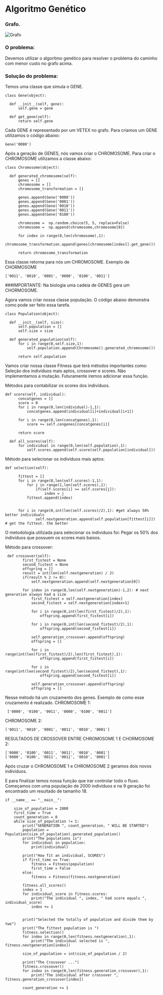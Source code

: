 # Algoritmo Genético

### Grafo.
![Grafo](https://github.com/lucasstonehc/Genetic-Algorithm---Graph-Problem-Solved-/blob/master/graph.png)

### O problema:
  Devemos utilizar o algoritmo genético para resolver o problema do caminho com menor custo no grafo acima.

### Solução do problema:
  Temos uma classe que simula o GENE.
  ```
  class Gene(object):

    def __init__(self, gene):
        self.gene = gene

    def get_gene(self):
        return self.gene
  ```
  
  Cada GENE é representado por um VETEX no grafo. Para criamos um GENE utilizamos o código abaixo:
  ```
  Gene('0000')
  ```
  
  Após a geração de GENES, nós vamos criar o CHROMOSOME. Para criar o CHROMOSOME utilizamos a classe abaixo:
  ```
  class Chromosome(object):

    def generated_chromosome(self):
        genes = []
        chromosome = []
        chromosome_transformation = []

        genes.append(Gene('0000'))
        genes.append(Gene('0001'))
        genes.append(Gene('0010'))
        genes.append(Gene('0011'))
        genes.append(Gene('0100'))

        chromosome =  np.random.choice(5, 5, replace=False)
        chromosome =  np.append(chromosome,chromosome[0])

        for index in range(0,len(chromosome),1):
            chromosome_transformation.append(genes[chromosome[index]].get_gene())

        return chromosome_transformation
  ```
  Essa classe retorna para nós um CHROMOSOME.
  Exemplo de CHORMOSOME
  ```
  ['0011', '0010', '0001', '0000', '0100', '0011']
  ```
  ###IMPORTANTE: Na biologia uma cadeia de GENES gera um CHORMOSOME.
  
  Agora vamos criar nossa classe população. O código abaixo demonstra como pode ser feito essa tarefa.
  ```
  class Population(object):

    def __init__(self, size):
        self.population = []
        self.size = size

    def generated_population(self):
        for i in range(0,self.size,1):
            self.population.append(Chromosome().generated_chromosome())
       
        return self.population

  ```
  
  Vamos criar nossa classe Fitness que terá métodos importantes como: Seleção dos indivíduos mais aptos, crossover e scores. Não implementamos a mutação. Futuramente iremos adicionar essa função.
  
  Métodos para contabilizar os scores dos indivíduos.
  ```
  def score(self, individual):
        concatgenes = []
        score = 0
        for i in range(0,len(individual)-1,1):
            concatgenes.append(individual[i]+individual[i+1])

        for i in range(0,len(concatgenes),1):
            score += self.congenes[concatgenes[i]]
        
        return score

    def all_scores(self):
        for individual in range(0,len(self.population),1):
            self.scores.append(self.score(self.population[individual]))
  ```
  
  Método para selecionar os individuos mais aptos:
  ```
  def selection(self):
        
        fittest = []
        for i in range(0,len(self.scores)-1,1):
            for j in range(1,len(self.scores),1):
                if(self.scores[i] >= self.scores[j]):
                    index = j
            fittest.append(index)


        for i in range(0,int(len(self.scores)/2),1): #get always 50% better individuals 
                self.nextgeneration.append(self.population[fittest[i]]) # get the fittest. the better 
 
  ```
 O metodologia utilizada para selecionar os individuos foi: Pegar os 50% dos individuos que possuem os scores mais baixos.
 
 Método para crossover:
```
 def crossover(self):
        first_fistest = None
        second_fistest = None 
        offspring = []
        result = int(len(self.nextgeneration) / 2)
        if(result % 2 != 0):
            self.nextgeneration.append(self.nextgeneration[0])

        for index in range(0,len(self.nextgeneration)-1,2): # next generation always had a size
            first_fistest = self.nextgeneration[index]
            second_fistest = self.nextgeneration[index+1]

            for i in range(0,int(len(first_fistest)/2),1):
                offspring.append(first_fistest[i])

            for i in range(0,int(len(second_fistest)/2),1):
                offspring.append(second_fistest[i])

            self.generation_crossover.append(offspring)
            offspring = []

            for i in range(int(len(first_fistest)/2),len(first_fistest),1):
                offspring.append(first_fistest[i])

            for i in range(int(len(second_fistest)/2),len(second_fistest),1):
                offspring.append(second_fistest[i])

            self.generation_crossover.append(offspring)
            offspring = []
```
Nesse método há um cruzamento dos genes. Exemplo de como esse cruzamento é realizado.
CHROMOSOME 1:
```
 ['0000', '0100', '0011', '0000', '0100', '0011']
```
CHROMOSOME 2:
```
['0011', '0010', '0001', '0011', '0010', '0001']
```
RESULTADOS DE CROSSOVER ENTRE CHROMOSOME 1 E CHORMOSOME 2:
```
['0000', '0100', '0011', '0011', '0010', '0001']
['0000', '0100', '0011', '0011', '0010', '0001']
```
Após cruzar o CHROMOSOME 1  e CHROMOSOME 2 geramos dois novos indivíduos.

E para finalizar temos nossa função que irar controlar todo o fluxo.
Começamos com uma população de 2000 indivíduos e na 9 geração foi encontrado um resultado de tamanho 18.

```
if __name__ == "__main__":
    
    size_of_population = 2000
    first_time = True
    count_generation = 0
    while size_of_population != 1:
        print("GENERATION ", count_generation, " WILL BE STARTED")
        population = Population(size_of_population).generated_population()
        print("The populations is")
        for individual in population:
            print(individual)

        print("How fit an individual, SCORES")
        if first_time == True:
            fitness = Fitness(population)
            first_time = False
        else:
            fitness = Fitness(fitness.nextgeneration)

        fitness.all_scores()
        index = 1
        for individual_score in fitness.scores:
            print("The individual ", index, " had score equals ", individual_score)
            index += 1
        

        print("Selected the totally of population and divide them by two")
        print("The fittest population is ")
        fitness.selection()
        for index in range(0,len(fitness.nextgeneration),1):
            print("The individual selected is ", fitness.nextgeneration[index])

        size_of_population = int(size_of_population / 2)

        print("The Crossover ...")
        fitness.crossover()
        for index in range(0,len(fitness.generation_crossover),1): 
            print("The individual after crossover ", fitness.generation_crossover[index])
        
        count_generation += 1
```

  
